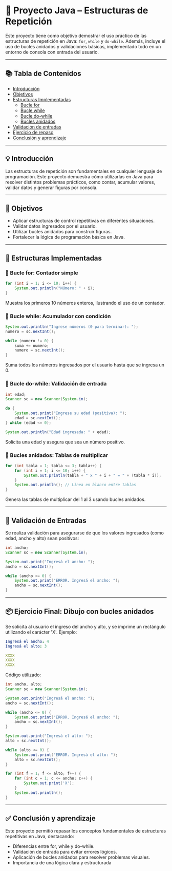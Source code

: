 # 🔁 Proyecto Java – Estructuras de Repetición

Este proyecto tiene como objetivo demostrar el uso práctico de las estructuras de repetición en Java: `for`, `while` y `do-while`. Además, incluye el uso de bucles anidados y validaciones básicas, implementado todo en un entorno de consola con entrada del usuario.

---

## 📚 Tabla de Contenidos

- [Introducción](#💡-Introducción)
- [Objetivos](#🎯-=bjetivos)
- [Estructuras Implementadas](#🔁-Estructuras-Implementadas)
  - [Bucle for](#🔹-Bucle-for-contador-simple)
  - [Bucle while](#🔹-bucle-while-acumulador-con-condición)
  - [Bucle do-while](#🔹-bucle-do-while-validación-de-entrada)
  - [Bucles anidados](#🔹-bucles-anidados-tablas-de-multiplicar)
- [Validación de entradas](#📐-validación-de-entradas)
- [Ejercicio de repaso](#📦-ejercicio-final-dibujo-con-bucles-anidados)
- [Conclusión y aprendizaje](#✅-conclusión-y-aprendizaje)

---

## 💡 Introducción

Las estructuras de repetición son fundamentales en cualquier lenguaje de programación. Este proyecto demuestra cómo utilizarlas en Java para resolver distintos problemas prácticos, como contar, acumular valores, validar datos y generar figuras por consola.

---

## 🎯 Objetivos

- Aplicar estructuras de control repetitivas en diferentes situaciones.
- Validar datos ingresados por el usuario.
- Utilizar bucles anidados para construir figuras.
- Fortalecer la lógica de programación básica en Java.

---

## 🔁 Estructuras Implementadas

### 🔹 Bucle for: Contador simple

```java
for (int i = 1; i <= 10; i++) {
    System.out.println("Número: " + i);
}
```

Muestra los primeros 10 números enteros, ilustrando el uso de un contador.


### 🔹 Bucle while: Acumulador con condición

```java
System.out.println("Ingrese números (0 para terminar): ");
numero = sc.nextInt();

while (numero != 0) {
    suma += numero;
    numero = sc.nextInt();
}
```

Suma todos los números ingresados por el usuario hasta que se ingresa un 0.

### 🔹 Bucle do-while: Validación de entrada

```java
int edad;
Scanner sc = new Scanner(System.in);

do {
    System.out.print("Ingrese su edad (positiva): ");
    edad = sc.nextInt();
} while (edad <= 0);

System.out.println("Edad ingresada: " + edad);
```

Solicita una edad y asegura que sea un número positivo.

### 🔹 Bucles anidados: Tablas de multiplicar

```java
for (int tabla = 1; tabla <= 3; tabla++) {
    for (int i = 1; i <= 10; i++) {
        System.out.println(tabla + " x " + i + " = " + (tabla * i));
    }
    System.out.println(); // Línea en blanco entre tablas
}
```

Genera las tablas de multiplicar del 1 al 3 usando bucles anidados.

---

## 📐 Validación de Entradas
Se realiza validación para asegurarse de que los valores ingresados (como edad, ancho y alto) sean positivos:
```java
int ancho;
Scanner sc = new Scanner(System.in);

System.out.print("Ingresá el ancho: ");
ancho = sc.nextInt();

while (ancho <= 0) {
    System.out.print("ERROR. Ingresá el ancho: ");
    ancho = sc.nextInt();
}
```

---

## 📦 Ejercicio Final: Dibujo con bucles anidados
Se solicita al usuario el ingreso del ancho y alto, y se imprime un rectángulo utilizando el carácter 'X'.
Ejemplo:
```yaml
Ingresá el ancho: 4  
Ingresá el alto: 3

XXXX  
XXXX  
XXXX  
```
Código utilizado:
```java
int ancho, alto;
Scanner sc = new Scanner(System.in);

System.out.print("Ingresá el ancho: ");
ancho = sc.nextInt();

while (ancho <= 0) {
    System.out.print("ERROR. Ingresá el ancho: ");
    ancho = sc.nextInt();
}

System.out.print("Ingresá el alto: ");
alto = sc.nextInt();

while (alto <= 0) {
    System.out.print("ERROR. Ingresá el alto: ");
    alto = sc.nextInt();
}

for (int f = 1; f <= alto; f++) {
    for (int c = 1; c <= ancho; c++) {
        System.out.print('X');
    }
    System.out.println();
}  
```

---

## ✅ Conclusión y aprendizaje

Este proyecto permitió repasar los conceptos fundamentales de estructuras repetitivas en Java, destacando:

- Diferencias entre for, while y do-while.
- Validación de entrada para evitar errores lógicos.
- Aplicación de bucles anidados para resolver problemas visuales.
- Importancia de una lógica clara y estructurada

